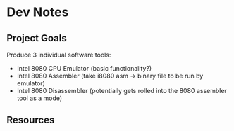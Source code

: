 # Dev Notes

## Project Goals

Produce 3 individual software tools:
  - Intel 8080 CPU Emulator (basic functionality?)
  - Intel 8080 Assembler (take i8080 asm -> binary file to be run by emulator)
  - Intel 8080 Disassembler (potentially gets rolled into the 8080 assembler tool as a mode)


## Resources

